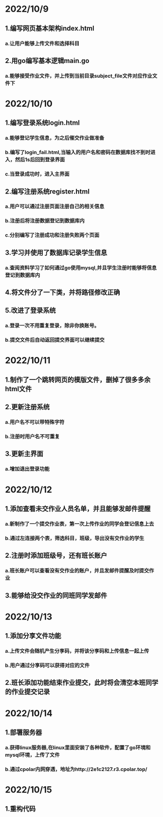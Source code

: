 # 2022/10/9
## 1.编写网页基本架构index.html
### a.让用户能够上传文件和选择科目
## 2.用go编写基本逻辑main.go
### a.能够接受作业文件，并上传到当前目录subject_file文件对应作业文件下
# 2022/10/10
## 1.编写登录系统login.html
### a.能够登记学生信息，为之后催交作业做准备
### b.编写了login_fail.html,当输入的用户名和密码在数据库找不到时进入，然后1s后回到登录界面
### c.当登录成功时，进入主界面
## 2.编写注册系统register.html
### a.用户可以通过注册页面注册自己的相关信息
### b.注册后将注册数据登记到数据库内
### c.分别编写了注册成功和注册失败两个页面
## 3.学习并使用了数据库记录学生信息
### a.查阅资料学习了如何通过go使用mysql,并且学生注册时能够将信息登记到数据库内
## 4.将文件分了一下类，并将路径修改正确
## 5.改进了登录系统
### a.登录一次不用重复登录，除非你换账号。
### b.提交文件后自动返回提交界面可以继续提交
# 2022/10/11
## 1.制作了一个跳转网页的模版文件，删掉了很多多余html文件
## 2.更新注册系统
### a.用户名不可以带特殊字符
### b.注册时用户名不可重复
## 3.更新主界面
### a.增加退出登录功能
# 2022/10/12
## 1.添加查看未交作业人员名单，并且能够发邮件提醒
### a.新制作了一个提交作业表，第一次上传作业的同学会登记信息上去
### b.通过左连接两个表，筛选科目，班级，导出没有交作业的学生
## 2.注册时添加班级号，还有班长账户
### a.班长账户可以查看没有交作业的账户，并且发邮件提醒及时提交作业
## 3.能够给没交作业的同班同学发邮件
# 2022/10/13
## 1.添加分享文件功能
### a.上传文件会随机产生分享码，并将该分享码和上传信息一起上传
### b.用户通过分享码可以获得对应的文件
## 2.班长添加功能结束作业提交，此时将会清空本班同学的作业提交记录
# 2022/10/14
## 1.部署服务器
### a.获得linux服务器,在linux里面安装了各种软件，配置了go环境和mysql环境，上传了文件
### b.通过cpolar内网穿透，地址为http://2e1c2127.r3.cpolar.top/
# 2022/10/15
## 1.重构代码